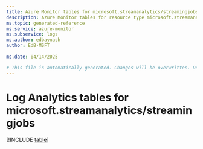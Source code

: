 ```yaml
---
title: Azure Monitor tables for microsoft.streamanalytics/streamingjobs
description: Azure Monitor tables for resource type microsoft.streamanalytics/streamingjobs
ms.topic: generated-reference
ms.service: azure-monitor
ms.subservice: logs
ms.author: edbaynash
author: EdB-MSFT
   
ms.date: 04/14/2025

# This file is automatically generated. Changes will be overwritten. Do not change this file directly.
---
```


# Log Analytics tables for microsoft.streamanalytics/streamingjobs  

[!INCLUDE [table](~/reusable-content/ce-skilling/azure/includes/azure-monitor/reference/tables/microsoft-streamanalytics_streamingjobs-include.md)]

